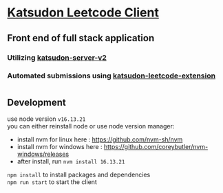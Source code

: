 # <a href='https://dli7077.github.io/katsudon-client/#/welcome'>Katsudon Leetcode Client</a>
## Front end of full stack application
### Utilizing <a href='https://github.com/DLi7077/katsudon-server-v2'> katsudon-server-v2 </a>
### Automated submissions using <a href='https://github.com/DLi7077/katsudon-leetcode-extension'> katsudon-leetcode-extension </a>

#
## Development
use node version `v16.13.21`
<br/>
you can either reinstall node or use node version manager:
- install nvm for linux here : https://github.com/nvm-sh/nvm
- install nvm for windows here : https://github.com/coreybutler/nvm-windows/releases
- after install, run `nvm install 16.13.21`

`npm install` to install packages and dependencies
<br/>
`npm run start` to start the client